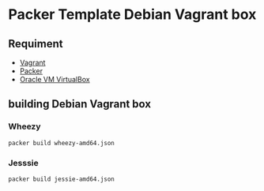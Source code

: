 Packer Template Debian Vagrant box
=========================================

Requiment
---------
- [Vagrant](http://www.vagrantup.com/ "Vagrant")
- [Packer](http://www.packer.io/ "Packer")
- [Oracle VM VirtualBox](https://www.virtualbox.org/ "Oracle VM VirtualBox")

building Debian Vagrant box
----------------------------------

### Wheezy

```
packer build wheezy-amd64.json
```

### Jesssie

```
packer build jessie-amd64.json
```
